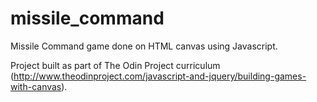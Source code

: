# missile_command

Missile Command game done on HTML canvas using Javascript.

Project built as part of The Odin Project curriculum (http://www.theodinproject.com/javascript-and-jquery/building-games-with-canvas).
